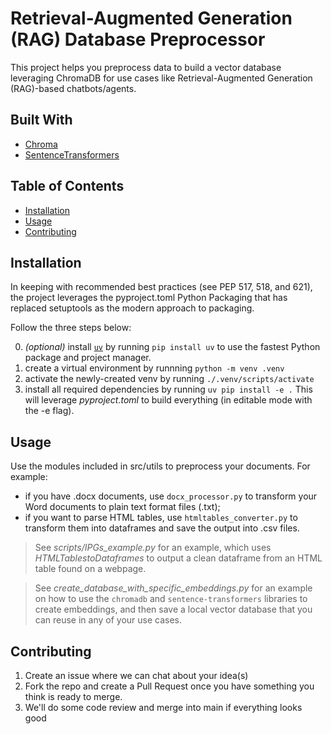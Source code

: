 # Retrieval-Augmented Generation (RAG) Database Preprocessor
This project helps you preprocess data to build a vector database leveraging ChromaDB for use cases like Retrieval-Augmented Generation (RAG)-based chatbots/agents.

## Built With
* [Chroma](https://www.trychroma.com/)
* [SentenceTransformers](https://sbert.net/)

## Table of Contents
- [Installation](#installation)
- [Usage](#usage)
- [Contributing](#contributing)

## Installation
In keeping with recommended best practices (see PEP 517, 518, and 621), the project leverages the pyproject.toml Python Packaging that has replaced setuptools as the modern approach to packaging. 

Follow the three steps below:

0. *(optional)* install [`uv`](https://github.com/astral-sh/uv) by running `pip install uv` to use the fastest Python package and project manager.
1. create a virtual environment by runnning `python -m venv .venv`
2. activate the newly-created venv by running `./.venv/scripts/activate`
3. install all required dependencies by running `uv pip install -e .` This will leverage *pyproject.toml* to build everything (in editable mode with the -e flag).

## Usage
Use the modules included in src/utils to preprocess your documents. For example:
* if you have .docx documents, use `docx_processor.py` to transform your Word documents to plain text format files (.txt);
* if you want to parse HTML tables, use `htmltables_converter.py` to transform them into dataframes and save the output into .csv files. 
> See *scripts/IPGs_example.py* for an example, which uses *HTMLTablestoDataframes* to output a clean dataframe from an HTML table found on a webpage.

> See *create_database_with_specific_embeddings.py* for an example on how to use the `chromadb` and `sentence-transformers` libraries to create embeddings, and then save a local vector database that you can reuse in any of your use cases.

## Contributing
1. Create an issue where we can chat about your idea(s)
2. Fork the repo and create a Pull Request once you have something you think is ready to merge.
3. We'll do some code review and merge into main if everything looks good

